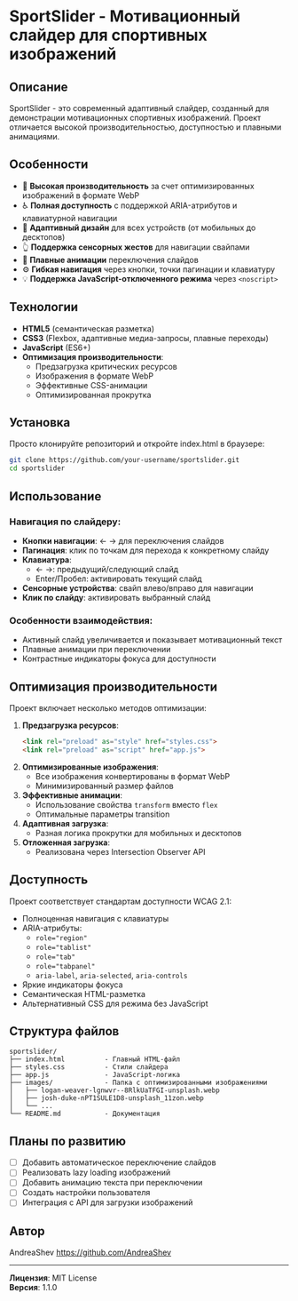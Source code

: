 # SportSlider - Мотивационный слайдер для спортивных изображений


## Описание
SportSlider - это современный адаптивный слайдер, созданный для демонстрации мотивационных спортивных изображений. Проект отличается высокой производительностью, доступностью и плавными анимациями.

## Особенности
- 🚀 **Высокая производительность** за счет оптимизированных изображений в формате WebP
- ♿ **Полная доступность** с поддержкой ARIA-атрибутов и клавиатурной навигации
- 📱 **Адаптивный дизайн** для всех устройств (от мобильных до десктопов)
- 👆 **Поддержка сенсорных жестов** для навигации свайпами
- 🎨 **Плавные анимации** переключения слайдов
- ⚙️ **Гибкая навигация** через кнопки, точки пагинации и клавиатуру
- 💡 **Поддержка JavaScript-отключенного режима** через `<noscript>`

## Технологии
- **HTML5** (семантическая разметка)
- **CSS3** (Flexbox, адаптивные медиа-запросы, плавные переходы)
- **JavaScript** (ES6+)
- **Оптимизация производительности**:
  - Предзагрузка критических ресурсов
  - Изображения в формате WebP
  - Эффективные CSS-анимации
  - Оптимизированная прокрутка

## Установка
Просто клонируйте репозиторий и откройте index.html в браузере:
```bash
git clone https://github.com/your-username/sportslider.git
cd sportslider
```

## Использование
### Навигация по слайдеру:
- **Кнопки навигации**: ← → для переключения слайдов
- **Пагинация**: клик по точкам для перехода к конкретному слайду
- **Клавиатура**:
  - ← →: предыдущий/следующий слайд
  - Enter/Пробел: активировать текущий слайд
- **Сенсорные устройства**: свайп влево/вправо для навигации
- **Клик по слайду**: активировать выбранный слайд

### Особенности взаимодействия:
- Активный слайд увеличивается и показывает мотивационный текст
- Плавные анимации при переключении
- Контрастные индикаторы фокуса для доступности

## Оптимизация производительности
Проект включает несколько методов оптимизации:
1. **Предзагрузка ресурсов**:
   ```html
   <link rel="preload" as="style" href="styles.css">
   <link rel="preload" as="script" href="app.js">
   ```
2. **Оптимизированные изображения**:
   - Все изображения конвертированы в формат WebP
   - Минимизированный размер файлов
3. **Эффективные анимации**:
   - Использование свойства `transform` вместо `flex`
   - Оптимальные параметры transition
4. **Адаптивная загрузка**:
   - Разная логика прокрутки для мобильных и десктопов
5. **Отложенная загрузка**:
   - Реализована через Intersection Observer API

## Доступность
Проект соответствует стандартам доступности WCAG 2.1:
- Полноценная навигация с клавиатуры
- ARIA-атрибуты:
  - `role="region"`
  - `role="tablist"`
  - `role="tab"`
  - `role="tabpanel"`
  - `aria-label`, `aria-selected`, `aria-controls`
- Яркие индикаторы фокуса
- Семантическая HTML-разметка
- Альтернативный CSS для режима без JavaScript

## Структура файлов
```
sportslider/
├── index.html          - Главный HTML-файл
├── styles.css          - Стили слайдера
├── app.js              - JavaScript-логика
├── images/             - Папка с оптимизированными изображениями
│   ├── logan-weaver-lgnwvr--8RlkUaTFGI-unsplash.webp
│   ├── josh-duke-nPT1SULE1D8-unsplash_11zon.webp
│   └── ... 
└── README.md           - Документация
```

## Планы по развитию
- [ ] Добавить автоматическое переключение слайдов
- [ ] Реализовать lazy loading изображений
- [ ] Добавить анимацию текста при переключении
- [ ] Создать настройки пользователя
- [ ] Интеграция с API для загрузки изображений

## Автор
AndreaShev
https://github.com/AndreaShev

---

**Лицензия**: MIT License  
**Версия**: 1.1.0
